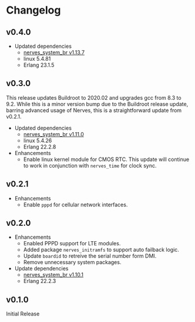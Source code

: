 # Changelog

## v0.4.0

* Updated dependencies
  * [nerves_system_br v1.13.7](https://github.com/nerves-project/nerves_system_br/releases/tag/v1.13.7)
  * linux 5.4.81
  * Erlang 23.1.5

## v0.3.0

This release updates Buildroot to 2020.02 and upgrades gcc from 8.3 to 9.2.
While this is a minor version bump due to the Buildroot release update, barring
advanced usage of Nerves, this is a straightforward update from v0.2.1.

* Updated dependencies
  * [nerves_system_br v1.11.0](https://github.com/nerves-project/nerves_system_br/releases/tag/v1.11.0)
  * linux 5.4.26
  * Erlang 22.2.8
* Enhancements
  * Enable linux kernel module for CMOS RTC. This update will continue to work
    in conjunction with `nerves_time` for clock sync.

## v0.2.1

* Enhancements
  * Enable `pppd` for cellular network interfaces.

## v0.2.0

* Enhancements
  * Enabled PPPD support for LTE modules.
  * Added package `nerves_initramfs` to support auto failback logic.
  * Update `boardid` to retreive the serial number form DMI.
  * Remove unnecessary system packages.
* Update dependencies
  * [nerves_system_br v1.10.1](https://github.com/nerves-project/nerves_system_br/releases/tag/v1.10.1)
  * Erlang 22.2.3

## v0.1.0

Initial Release
